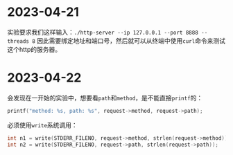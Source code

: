 # 2023-04-21
实验要求我们这样输入：`./http-server --ip 127.0.0.1 --port 8888 --threads 8`
因此需要绑定地址和端口号，然后就可以从终端中使用`curl`命令来测试这个http的服务器。

# 2023-04-22
会发现在一开始的实验中，想要看`path`和`method`，是不能直接`printf`的：
```c
printf("method: %s, path: %s", request->method, request->path);
```
必须使用`write`系统调用：
```c
int n1 = write(STDERR_FILENO, request->method, strlen(request->method));
int n2 = write(STDERR_FILENO, request->path, strlen(request->path));
```